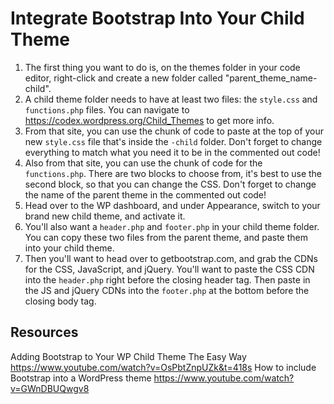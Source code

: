 # Integrate Bootstrap Into Your Child Theme

1. The first thing you want to do is, on the themes folder in your code editor, right-click and create a new folder called "parent_theme_name-child".
2. A child theme folder needs to have at least two files: the `style.css` and `functions.php` files. You can navigate to https://codex.wordpress.org/Child_Themes to get more info.
3. From that site, you can use the chunk of code to paste at the top of your new `style.css` file that's inside the `-child` folder. Don't forget to change everything to match what you need it to be in the commented out code!
4. Also from that site, you can use the chunk of code for the `functions.php`. There are two blocks to choose from, it's best to use the second block, so that you can change the CSS. Don't forget to change the name of the parent theme in the commented out code!
5. Head over to the WP dashboard, and under Appearance, switch to your brand new child theme, and activate it.
6. You'll also want a `header.php` and `footer.php` in your child theme folder. You can copy these two files from the parent theme, and paste them into your child theme.
7. Then you'll want to head over to getbootstrap.com, and grab the CDNs for the CSS, JavaScript, and jQuery. You'll want to paste the CSS CDN into the `header.php` right before the closing header tag. Then paste in the JS and jQuery CDNs into the `footer.php` at the bottom before the closing body tag.


## Resources
Adding Bootstrap to Your WP Child Theme The Easy Way
https://www.youtube.com/watch?v=OsPbtZnpUZk&t=418s
How to include Bootstrap into a WordPress theme
https://www.youtube.com/watch?v=GWnDBUQwgv8
